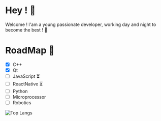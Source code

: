 # Hey ! :wave:

Welcome !
I'am a young passionate developer, working day and night to become the best ! :muscle:

# RoadMap :stars:
- [X] C++
- [X] Qt
- [ ] JavaScript :hourglass_flowing_sand:
- [ ] ReactNative :hourglass_flowing_sand:
- [ ] Python 
- [ ] Microprocessor
- [ ] Robotics

![Top Langs](https://github-readme-stats.vercel.app/api/top-langs/?username=Wizer21&theme=dark)
